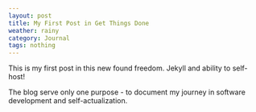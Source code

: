 ```yaml
---
layout: post
title: My First Post in Get Things Done
weather: rainy
category: Journal
tags: nothing
---
```

This is my first post in this new found freedom. Jekyll and ability to self-host!

The blog serve only one purpose - to document my journey in software development and self-actualization.
